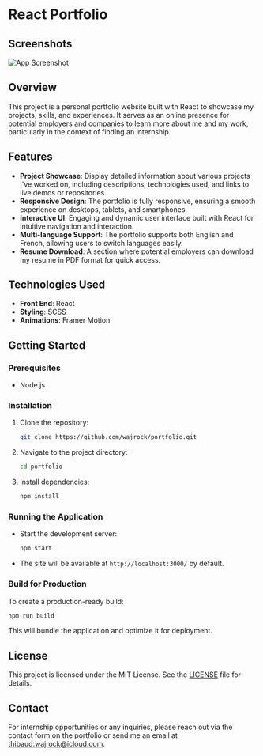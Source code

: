 # React Portfolio

## Screenshots

![App Screenshot](https://wajrock.me/projects/portfolio/cover.webp)

## Overview
This project is a personal portfolio website built with React to showcase my projects, skills, and experiences. It serves as an online presence for potential employers and companies to learn more about me and my work, particularly in the context of finding an internship.

## Features
- **Project Showcase**: Display detailed information about various projects I've worked on, including descriptions, technologies used, and links to live demos or repositories.
- **Responsive Design**: The portfolio is fully responsive, ensuring a smooth experience on desktops, tablets, and smartphones.
- **Interactive UI**: Engaging and dynamic user interface built with React for intuitive navigation and interaction.
- **Multi-language Support**: The portfolio supports both English and French, allowing users to switch languages easily.
- **Resume Download**: A section where potential employers can download my resume in PDF format for quick access.

## Technologies Used
- **Front End**: React
- **Styling**: SCSS
- **Animations**: Framer Motion

## Getting Started
### Prerequisites
- Node.js

### Installation
1. Clone the repository:
   ```bash
   git clone https://github.com/wajrock/portfolio.git
   ```
2. Navigate to the project directory:
   ```bash
   cd portfolio
   ```
3. Install dependencies:
   ```bash
   npm install
   ```

### Running the Application
- Start the development server:
  ```bash
  npm start
  ```
- The site will be available at `http://localhost:3000/` by default.

### Build for Production
To create a production-ready build:
```bash
npm run build
```
This will bundle the application and optimize it for deployment.

## License
This project is licensed under the MIT License. See the [LICENSE](LICENSE) file for details.

## Contact
For internship opportunities or any inquiries, please reach out via the contact form on the portfolio or send me an email at [thibaud.wajrock@icloud.com](mailto:thibaud.wajrock@icloud.com).